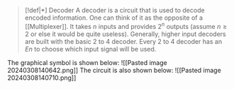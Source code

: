 >[!def|*] Decoder
>A decoder is a circuit that is used to decode encoded information. One can think of it as the opposite of a [[Multiplexer]]. It takes $n$ inputs and provides $2^n$ outputs (assume $n \ge 2$ or else it would be quite useless). Generally, higher input decoders are built with the basic $2$ to $4$ decoder. Every $2$ to $4$ decoder has an $En$ to choose which input signal will be used. 

The graphical symbol is shown below:
![[Pasted image 20240308140642.png]]
The circuit is also shown below:
![[Pasted image 20240308140710.png]]